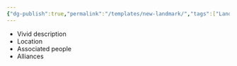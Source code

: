 ```yaml
---
{"dg-publish":true,"permalink":"/templates/new-landmark/","tags":["Landmark"],"noteIcon":""}
---
```


- Vivid description
- Location
- Associated people
- Alliances